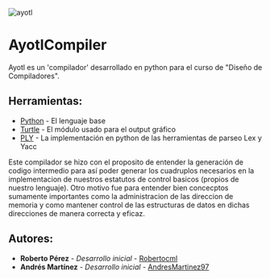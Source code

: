 
![ayotl](https://user-images.githubusercontent.com/12022308/58374600-863a2680-7f06-11e9-8596-14c168719f18.PNG)


# AyotlCompiler
Ayotl es un 'compilador' desarrollado en python para el curso de "Diseño de Compiladores". 

## Herramientas:
* [Python](https://www.python.org/) - El lenguaje base
* [Turtle](https://docs.python.org/2/library/turtle.html) - El módulo usado para el output gráfico
* [PLY](https://www.dabeaz.com/ply/) - La implementación en python de las herramientas de parseo Lex y Yacc


Este compilador se hizo con el proposito de entender la generación de codigo intermedio para así poder generar los cuadruplos necesarios en la implementacion de nuestros estatutos de control basicos (propios de nuestro lenguaje).
Otro motivo fue para entender bien concecptos sumamente importantes como la administracion de las direccion de memoria y como mantener control de las estructuras de datos en dichas direcciones de manera correcta y eficaz.

## Autores:

* **Roberto Pérez** - *Desarrollo inicial* - [Robertocml](https://github.com/robertocml)
* **Andrés Martínez** - *Desarrollo inicial* - [AndresMartinez97](https://github.com/AndresMartinez97)

